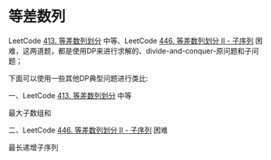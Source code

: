 # 等差数列

LeetCode [413. 等差数列划分](https://leetcode-cn.com/problems/arithmetic-slices/) 中等、LeetCode [446. 等差数列划分 II - 子序列](https://leetcode-cn.com/problems/arithmetic-slices-ii-subsequence/) 困难，这两道题，都是使用DP来进行求解的、divide-and-conquer-原问题和子问题；

下面可以使用一些其他DP典型问题进行类比: 

一、LeetCode [413. 等差数列划分](https://leetcode-cn.com/problems/arithmetic-slices/) 中等

最大子数组和

二、LeetCode [446. 等差数列划分 II - 子序列](https://leetcode-cn.com/problems/arithmetic-slices-ii-subsequence/) 困难

最长递增子序列

